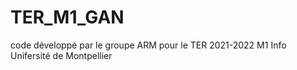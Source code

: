 # TER_M1_GAN
code développé par le groupe ARM pour le TER 2021-2022 M1 Info Unifersité de Montpellier
